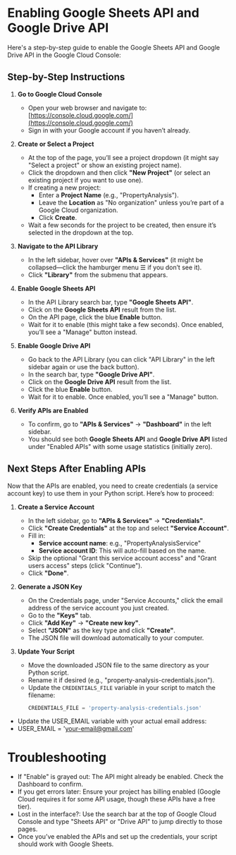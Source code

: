 # Enabling Google Sheets API and Google Drive API

Here's a step-by-step guide to enable the Google Sheets API and Google Drive API in the Google Cloud Console:

## Step-by-Step Instructions

1. **Go to Google Cloud Console**
   - Open your web browser and navigate to: [https://console.cloud.google.com/](https://console.cloud.google.com/)
   - Sign in with your Google account if you haven’t already.

2. **Create or Select a Project**
   - At the top of the page, you’ll see a project dropdown (it might say "Select a project" or show an existing project name).
   - Click the dropdown and then click **"New Project"** (or select an existing project if you want to use one).
   - If creating a new project:
     - Enter a **Project Name** (e.g., "PropertyAnalysis").
     - Leave the **Location** as "No organization" unless you’re part of a Google Cloud organization.
     - Click **Create**.
   - Wait a few seconds for the project to be created, then ensure it’s selected in the dropdown at the top.

3. **Navigate to the API Library**
   - In the left sidebar, hover over **"APIs & Services"** (it might be collapsed—click the hamburger menu ☰ if you don’t see it).
   - Click **"Library"** from the submenu that appears.

4. **Enable Google Sheets API**
   - In the API Library search bar, type **"Google Sheets API"**.
   - Click on the **Google Sheets API** result from the list.
   - On the API page, click the blue **Enable** button.
   - Wait for it to enable (this might take a few seconds). Once enabled, you’ll see a "Manage" button instead.

5. **Enable Google Drive API**
   - Go back to the API Library (you can click "API Library" in the left sidebar again or use the back button).
   - In the search bar, type **"Google Drive API"**.
   - Click on the **Google Drive API** result from the list.
   - Click the blue **Enable** button.
   - Wait for it to enable. Once enabled, you’ll see a "Manage" button.

6. **Verify APIs are Enabled**
   - To confirm, go to **"APIs & Services"** → **"Dashboard"** in the left sidebar.
   - You should see both **Google Sheets API** and **Google Drive API** listed under "Enabled APIs" with some usage statistics (initially zero).

## Next Steps After Enabling APIs

Now that the APIs are enabled, you need to create credentials (a service account key) to use them in your Python script. Here’s how to proceed:

1. **Create a Service Account**
   - In the left sidebar, go to **"APIs & Services"** → **"Credentials"**.
   - Click **"Create Credentials"** at the top and select **"Service Account"**.
   - Fill in:
     - **Service account name**: e.g., "PropertyAnalysisService"
     - **Service account ID**: This will auto-fill based on the name.
   - Skip the optional "Grant this service account access" and "Grant users access" steps (click "Continue").
   - Click **"Done"**.

2. **Generate a JSON Key**
   - On the Credentials page, under "Service Accounts," click the email address of the service account you just created.
   - Go to the **"Keys"** tab.
   - Click **"Add Key"** → **"Create new key"**.
   - Select **"JSON"** as the key type and click **"Create"**.
   - The JSON file will download automatically to your computer.

3. **Update Your Script**
   - Move the downloaded JSON file to the same directory as your Python script.
   - Rename it if desired (e.g., "property-analysis-credentials.json").
   - Update the `CREDENTIALS_FILE` variable in your script to match the filename:
     ```python
     CREDENTIALS_FILE = 'property-analysis-credentials.json'

  - Update the USER_EMAIL variable with your actual email address:
  - USER_EMAIL = 'your-email@gmail.com'

# Troubleshooting
- If "Enable" is grayed out: The API might already be enabled. Check the Dashboard to confirm.
- If you get errors later: Ensure your project has billing enabled (Google Cloud requires it for some API usage, though these APIs have a free tier).
- Lost in the interface?: Use the search bar at the top of Google Cloud Console and type "Sheets API" or "Drive API" to jump directly to those pages.
- Once you’ve enabled the APIs and set up the credentials, your script should work with Google Sheets.
